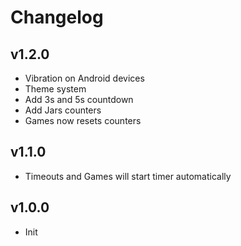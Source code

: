 # Changelog

## v1.2.0

- Vibration on Android devices
- Theme system
- Add 3s and 5s countdown
- Add Jars counters
- Games now resets counters

## v1.1.0

- Timeouts and Games will start timer automatically

## v1.0.0

- Init
